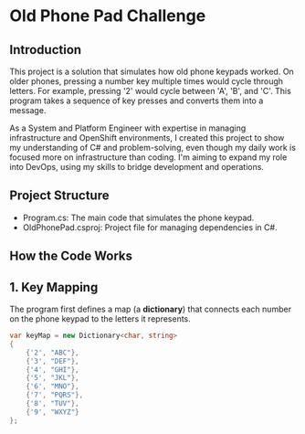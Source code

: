 # Old Phone Pad Challenge
## Introduction
This project is a solution that simulates how old phone keypads worked. On older phones, pressing a number key multiple times would cycle through letters. For example, pressing '2' would cycle between 'A', 'B', and 'C'. This program takes a sequence of key presses and converts them into a message.

As a System and Platform Engineer with expertise in managing infrastructure and OpenShift environments, I created this project to show my understanding of C# and problem-solving, even though my daily work is focused more on infrastructure than coding. I'm aiming to expand my role into DevOps, using my skills to bridge development and operations.

## Project Structure
- Program.cs: The main code that simulates the phone keypad.
- OldPhonePad.csproj: Project file for managing dependencies in C#.

## How the Code Works

## 1. Key Mapping
The program first defines a map (a **dictionary**) that connects each number on the phone keypad to the letters it represents.

```csharp
var keyMap = new Dictionary<char, string>
{
    {'2', "ABC"},
    {'3', "DEF"},
    {'4', "GHI"},
    {'5', "JKL"},
    {'6', "MNO"},
    {'7', "PQRS"},
    {'8', "TUV"},
    {'9', "WXYZ"}
};
